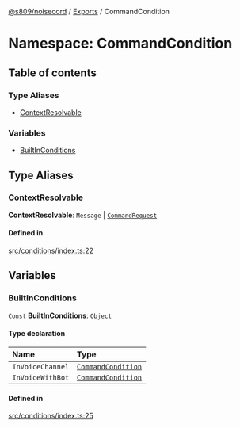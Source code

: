[@s809/noisecord](../README.md) / [Exports](../modules.md) / CommandCondition

# Namespace: CommandCondition

## Table of contents

### Type Aliases

- [ContextResolvable](CommandCondition.md#contextresolvable)

### Variables

- [BuiltInConditions](CommandCondition.md#builtinconditions)

## Type Aliases

### ContextResolvable

 **ContextResolvable**: `Message` \| [`CommandRequest`](../classes/CommandRequest.md)

#### Defined in

[src/conditions/index.ts:22](https://github.com/s809/noisecord/blob/6d7ed8b/src/conditions/index.ts#L22)

## Variables

### BuiltInConditions

 `Const` **BuiltInConditions**: `Object`

#### Type declaration

| Name | Type |
| :------ | :------ |
| `InVoiceChannel` | [`CommandCondition`](../interfaces/CommandCondition-1.md) |
| `InVoiceWithBot` | [`CommandCondition`](../interfaces/CommandCondition-1.md) |

#### Defined in

[src/conditions/index.ts:25](https://github.com/s809/noisecord/blob/6d7ed8b/src/conditions/index.ts#L25)
